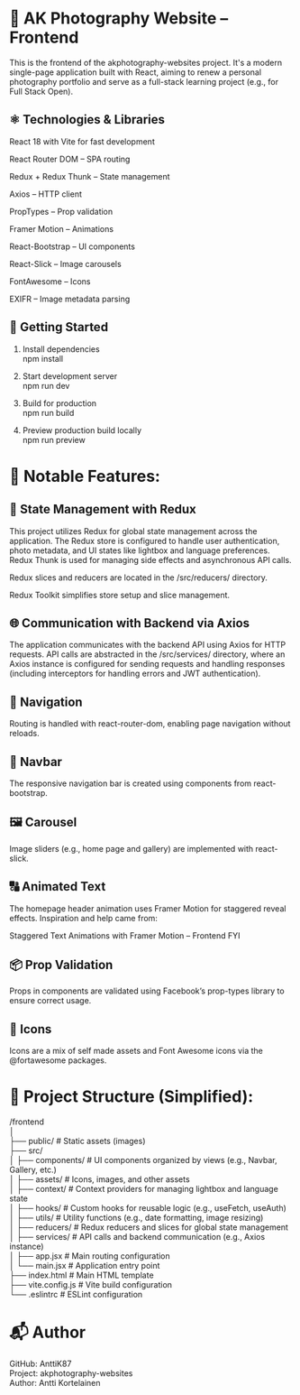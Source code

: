 # 📸 AK Photography Website – Frontend

This is the frontend of the akphotography-websites project. It's a modern single-page application built with React, aiming to renew a personal photography portfolio and serve as a full-stack learning project (e.g., for Full Stack Open).

## ⚛️ Technologies & Libraries

React 18 with Vite for fast development

React Router DOM – SPA routing

Redux + Redux Thunk – State management

Axios – HTTP client

PropTypes – Prop validation

Framer Motion – Animations

React-Bootstrap – UI components

React-Slick – Image carousels

FontAwesome – Icons

EXIFR – Image metadata parsing

## 🚀 Getting Started

1. Install dependencies  
   npm install

2. Start development server  
   npm run dev

3. Build for production  
   npm run build

4. Preview production build locally  
   npm run preview

# 🧩 Notable Features:

## 🔄 State Management with Redux

This project utilizes Redux for global state management across the application. The Redux store is configured to handle user authentication, photo metadata, and UI states like lightbox and language preferences. Redux Thunk is used for managing side effects and asynchronous API calls.

Redux slices and reducers are located in the /src/reducers/ directory.

Redux Toolkit simplifies store setup and slice management.

## 🌐 Communication with Backend via Axios

The application communicates with the backend API using Axios for HTTP requests. API calls are abstracted in the /src/services/ directory, where an Axios instance is configured for sending requests and handling responses (including interceptors for handling errors and JWT authentication).

## 🔁 Navigation

Routing is handled with react-router-dom, enabling page navigation without reloads.

## 📍 Navbar

The responsive navigation bar is created using components from react-bootstrap.

## 🖼️ Carousel

Image sliders (e.g., home page and gallery) are implemented with react-slick.

## 🔠 Animated Text

The homepage header animation uses Framer Motion for staggered reveal effects. Inspiration and help came from:

Staggered Text Animations with Framer Motion – Frontend FYI

## 📦 Prop Validation

Props in components are validated using Facebook’s prop-types library to ensure correct usage.

## 🎨 Icons

Icons are a mix of self made assets and Font Awesome icons via the @fortawesome packages.

# 📂 Project Structure (Simplified):

/frontend  
│  
├── public/ # Static assets (images)  
├── src/  
│ ├── components/ # UI components organized by views (e.g., Navbar, Gallery, etc.)  
│ ├── assets/ # Icons, images, and other assets  
│ ├── context/ # Context providers for managing lightbox and language state  
│ ├── hooks/ # Custom hooks for reusable logic (e.g., useFetch, useAuth)  
│ ├── utils/ # Utility functions (e.g., date formatting, image resizing)  
│ ├── reducers/ # Redux reducers and slices for global state management  
│ ├── services/ # API calls and backend communication (e.g., Axios instance)  
│ ├── app.jsx # Main routing configuration  
│ └── main.jsx # Application entry point  
├── index.html # Main HTML template  
├── vite.config.js # Vite build configuration  
└── .eslintrc # ESLint configuration  

# 📬 Author

GitHub: AnttiK87  
Project: akphotography-websites  
Author: Antti Kortelainen  
